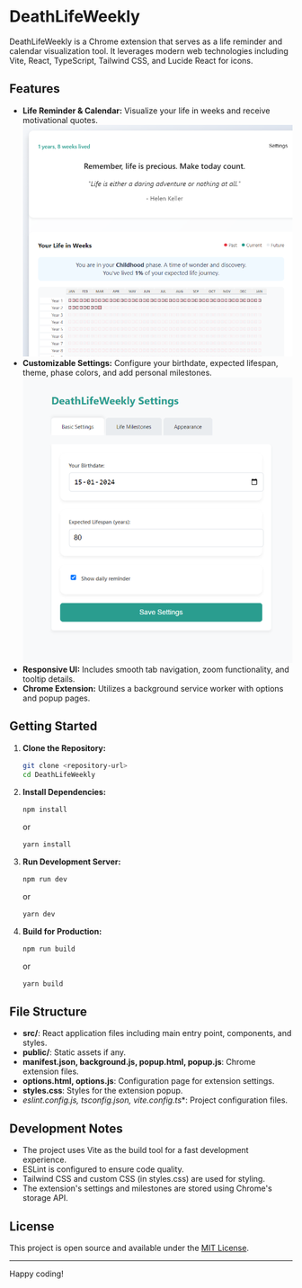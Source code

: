# DeathLifeWeekly

DeathLifeWeekly is a Chrome extension that serves as a life reminder and calendar visualization tool. It leverages modern web technologies including Vite, React, TypeScript, Tailwind CSS, and Lucide React for icons.

## Features
- **Life Reminder & Calendar:** Visualize your life in weeks and receive motivational quotes.
  ![Life Reminder & Calendar](./assets/front1.png)
- **Customizable Settings:** Configure your birthdate, expected lifespan, theme, phase colors, and add personal milestones.
  ![Customizable Settings](./assets/settings.png)
- **Responsive UI:** Includes smooth tab navigation, zoom functionality, and tooltip details.
- **Chrome Extension:** Utilizes a background service worker with options and popup pages.

## Getting Started
1. **Clone the Repository:**
   ```bash
   git clone <repository-url>
   cd DeathLifeWeekly
   ```
2. **Install Dependencies:**
   ```bash
   npm install
   ```
   or
   ```bash
   yarn install
   ```
3. **Run Development Server:**
   ```bash
   npm run dev
   ```
   or
   ```bash
   yarn dev
   ```
4. **Build for Production:**
   ```bash
   npm run build
   ```
   or
   ```bash
   yarn build
   ```

## File Structure
- **src/**: React application files including main entry point, components, and styles.
- **public/**: Static assets if any.
- **manifest.json, background.js, popup.html, popup.js**: Chrome extension files.
- **options.html, options.js**: Configuration page for extension settings.
- **styles.css**: Styles for the extension popup.
- **eslint.config.js, tsconfig*.json, vite.config.ts**: Project configuration files.

## Development Notes
- The project uses Vite as the build tool for a fast development experience.
- ESLint is configured to ensure code quality.
- Tailwind CSS and custom CSS (in styles.css) are used for styling.
- The extension's settings and milestones are stored using Chrome's storage API.

## License
This project is open source and available under the [MIT License](LICENSE).

---

Happy coding!
